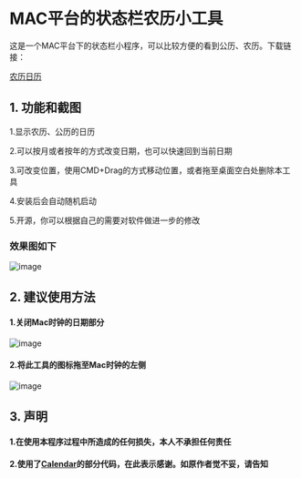# MAC平台的状态栏农历小工具
这是一个MAC平台下的状态栏小程序，可以比较方便的看到公历、农历。下载链接：

[农历日历](https://github.com/zfdang/chinese-lunar-calendar-for-mac/releases)

## 1. 功能和截图
1.显示农历、公历的日历

2.可以按月或者按年的方式改变日期，也可以快速回到当前日期

3.可改变位置，使用CMD+Drag的方式移动位置，或者拖至桌面空白处删除本工具

4.安装后会自动随机启动

5.开源，你可以根据自己的需要对软件做进一步的修改 

### 效果图如下
![image](http://blog.zfdang.com/wp-content/uploads/2014/09/snapshot2.jpg)

## 2. 建议使用方法
#### 1.关闭Mac时钟的日期部分

![image](http://blog.zfdang.com/wp-content/uploads/2014/09/snapshot3.jpg)

#### 2.将此工具的图标拖至Mac时钟的左侧

![image](http://blog.zfdang.com/wp-content/uploads/2014/09/snapshot1.jpg)

## 3. 声明

#### 1.在使用本程序过程中所造成的任何损失，本人不承担任何责任
#### 2.使用了[Calendar](https://github.com/tanhaogg/Calendar)的部分代码，在此表示感谢。如原作者觉不妥，请告知



